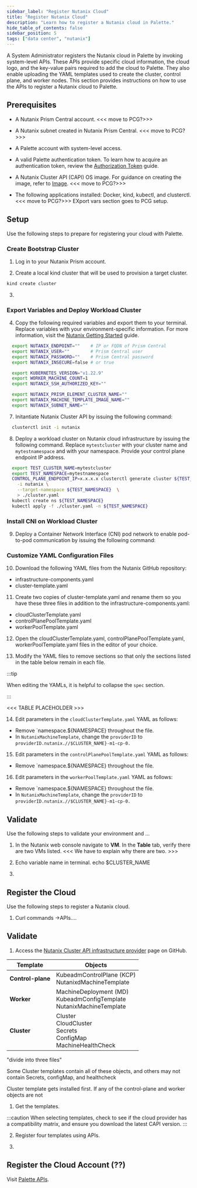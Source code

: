 ```yaml
---
sidebar_label: "Register Nutanix Cloud"
title: "Register Nutanix Cloud"
description: "Learn how to register a Nutanix cloud in Palette."
hide_table_of_contents: false
sidebar_position: 5
tags: ["data center", "nutanix"]
---
```



A System Administrator registers the Nutanix cloud in Palette by invoking system-level APIs. These APIs provide specific cloud information, the cloud logo, and the key-value pairs required to add the cloud to Palette. They also enable uploading the YAML templates used to create the cluster, control plane, and worker nodes. This section provides instructions on how to use the APIs to register a Nutanix cloud to Palette.


## Prerequisites

- A Nutanix Prism Central account. <<< move to PCG?>>>

- A Nutanix subnet created in Nutanix Prism Central. <<< move to PCG?>>>

- A Palette account with system-level access.

- A valid Palette authentication token. To learn how to acquire an authentication token, review the [Authorization Token](https://docs.spectrocloud.com/user-management/authentication/authorization-token) guide.

- A Nutanix Cluster API (CAPI) OS image. For guidance on creating the image, refer to [Image](https://image-builder.sigs.k8s.io/capi/providers/nutanix.html#building-capi-images-for-nutanix-cloud-platform-ncp). <<< move to PCG?>>>

- The following applications installed: Docker, kind, kubectl, and clusterctl. <<< move to PCG?>>> EXport vars section goes to PCG setup.

<!-- - Downloaded infrastructure-components.yaml and cluster-template.yaml files from the [Nutanix Cluster API Provider](https://github.com/nutanix-cloud-native/cluster-api-provider-nutanix) repository. These YAML files contain all the Custom Resource Definitions (CRDs) required for Nutanix cluster resources. -->


## Setup

Use the following steps to prepare for registering your cloud with Palette. 

### Create Bootstrap Cluster 

1. Log in to your Nutanix Prism account.

2. Create a local kind cluster that will be used to provision a target cluster. 

```bash
kind create cluster
```

3. 


### Export Variables and Deploy Workload Cluster

4. Copy the following required variables and export them to your terminal. Replace variables with your environment-specific information. For more information, visit the [Nutanix Getting Started](https://opendocs.nutanix.com/capx/v1.1.x/getting_started/) guide.

<!-- To initialize the Nutanix infrastructure, `clsuterctl` requires certain variables.  -->

<!-- ```bash
  NUTANIX_ENDPOINT: ""    # IP or FQDN of Prism Central
  NUTANIX_USER: ""        # Prism Central user
  NUTANIX_PASSWORD: ""    # Prism Central password
  NUTANIX_INSECURE: false # or true

  KUBERNETES_VERSION: "v1.22.9"
  WORKER_MACHINE_COUNT: 1
  NUTANIX_SSH_AUTHORIZED_KEY: ""

  NUTANIX_PRISM_ELEMENT_CLUSTER_NAME: ""
  NUTANIX_MACHINE_TEMPLATE_IMAGE_NAME: ""
  NUTANIX_SUBNET_NAME: ""
```  -->

```bash
  export NUTANIX_ENDPOINT=""    # IP or FQDN of Prism Central
  export NUTANIX_USER=""        # Prism Central user
  export NUTANIX_PASSWORD=""    # Prism Central password
  export NUTANIX_INSECURE=false # or true

  export KUBERNETES_VERSION="v1.22.9"
  export WORKER_MACHINE_COUNT=1
  export NUTANIX_SSH_AUTHORIZED_KEY=""

  export NUTANIX_PRISM_ELEMENT_CLUSTER_NAME=""
  export NUTANIX_MACHINE_TEMPLATE_IMAGE_NAME=""
  export NUTANIX_SUBNET_NAME=""
```

7. Initantiate Nutanix Cluster API by issuing the following command:

```bash
  clusterctl init -i nutanix
```
8. Deploy a workload cluster on Nutanix cloud infrastructure by issuing the following command. Replace `mytestcluster` with your cluster name and `mytestnamespace` and with your namespace. Provide your control plane endpoint IP address. 

```bash
  export TEST_CLUSTER_NAME=mytestcluster
  export TEST_NAMESPACE=mytestnamespace
  CONTROL_PLANE_ENDPOINT_IP=x.x.x.x clusterctl generate cluster ${TEST_CLUSTER_NAME} \
    -i nutanix \
    --target-namespace ${TEST_NAMESPACE}  \
    > ./cluster.yaml
  kubectl create ns ${TEST_NAMESPACE}
  kubectl apply -f ./cluster.yaml -n ${TEST_NAMESPACE}
```


### Install CNI on Workload Cluster

9. Deploy a Container Network Interface (CNI) pod network to enable pod-to-pod communication by issuing the following command:



### Customize YAML Configuration Files

10. Download the following YAML files from the Nutanix GitHub repository:
  - infrastructure-components.yaml
  - cluster-template.yaml

11. Create two copies of cluster-template.yaml and rename them so you have these three files in addition to the infrastructure-components.yaml:
  - cloudClusterTemplate.yaml
  - controlPlanePoolTemplate.yaml
  - workerPoolTemplate.yaml

12. Open the cloudClusterTemplate.yaml, controlPlanePoolTemplate.yaml, workerPoolTemplate.yaml files in the editor of your choice.

13. Modify the YAML files to remove sections so that only the sections listed in the table below remain in each file.

  :::tip

  When editing the YAMLs, it is helpful to collapse the `spec` section.

  :::

  <<< TABLE PLACEHOLDER >>>

14. Edit parameters in the `cloudClusterTemplate.yaml` YAML as follows:
  - Remove `namespace.${NAMESPACE} throughout the file. 
  - In `NutanixMachineTemplate`, change the `providerID` to `providerID.nutanix.//$CLUSTER_NAME}-m1-cp-0.`

15. Edit parameters in the `controlPlanePoolTemplate.yaml` YAML as follows:
  - Remove `namespace.${NAMESPACE} throughout the file.

16.  Edit parameters in the `workerPoolTemplate.yaml` YAML as follows:
  - Remove `namespace.${NAMESPACE} throughout the file. 
  - In `NutanixMachineTemplate`, change the `providerID` to `providerID.nutanix.//$CLUSTER_NAME}-m1-cp-0.`


## Validate

Use the following steps to validate your environment and ...

1. In the Nutanix web console navigate to **VM**. In the **Table** tab, verify there are two VMs listed. <<< We have to explain why there are two. >>> 

2. Echo variable name in terminal. echo $CLUSTER_NAME

3. 



## Register the Cloud

Use the following steps to register a Nutanix cloud.

1. Curl commands ->APIs....




## Validate
















1. Access the [Nutanix Cluster API infrastructure provider](https://github.com/nutanix-cloud-native/cluster-api-provider-nutanix) page on GitHub.

  | **Template** | **Objects** |
  |-----------|-----------------|
  | **Control-plane**| KubeadmControlPlane (KCP)<br />NutanixdMachineTemplate |
  | **Worker**| MachineDeployment (MD)<br />KubeadmConfigTemplate<br />NutanixMachineTemplate |
  | **Cluster**|Cluster<br />CloudCluster<br />Secrets<br />ConfigMap<br />MachineHealthCheck |

 

 
 
 "divide into three files"

Some Cluster templates contain all of these objects, and others may not contain Secrets, configMap, and healthcheck 

Cluster template gets installed first. If any of the control-plane and worker objects are not 

1. Get the templates.

  :::caution
  When selecting templates, check to see if the cloud provider has a compatibility matrix, and ensure you download the latest CAPI version. 
  :::

2. Register four templates using APIs. 

3. 

## Register the Cloud Account (??)

Visit [Palette APIs](https://docs.spectrocloud.com/api/category/palette-api-v1). 
